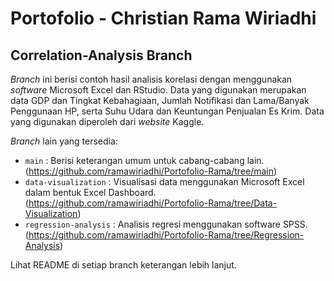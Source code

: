# Portofolio - Christian Rama Wiriadhi
## Correlation-Analysis Branch

_Branch_ ini berisi contoh hasil analisis korelasi dengan menggunakan *software* Microsoft Excel dan RStudio. Data yang digunakan merupakan data GDP dan Tingkat Kebahagiaan, Jumlah Notifikasi dan Lama/Banyak Penggunaan HP, serta Suhu Udara dan Keuntungan Penjualan Es Krim. Data yang digunakan diperoleh dari *website* Kaggle.

*Branch* lain yang tersedia:
- `main`                : Berisi keterangan umum untuk cabang-cabang lain. (https://github.com/ramawiriadhi/Portofolio-Rama/tree/main)
- `data-visualization`  : Visualisasi data menggunakan Microsoft Excel dalam bentuk Excel Dashboard. (https://github.com/ramawiriadhi/Portofolio-Rama/tree/Data-Visualization)
- `regression-analysis` : Analisis regresi menggunakan software SPSS. (https://github.com/ramawiriadhi/Portofolio-Rama/tree/Regression-Analysis)

Lihat README di setiap branch keterangan lebih lanjut.

